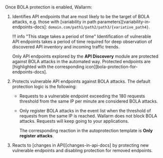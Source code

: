 Once BOLA protection is enabled, Wallarm:

1. Identifies API endpoints that are most likely to be the target of BOLA attacks, e.g. those with [variability in path parameters][variability-in-endpoints-docs]: `domain.com/path1/path2/path3/{variative_path4}`.

    !!! info "This stage takes a period of time"
        Identification of vulnerable API endpoints takes a period of time required for deep observation of discovered API inventory and incoming traffic trends.
    
    Only API endpoints explored by the **API Discovery** module are protected against BOLA attacks in the automated way. Protected endpoints are [highlighted with the corresponding icon][bola-protection-for-endpoints-docs].
1. Protects vulnerable API endpoints against BOLA attacks. The default protection logic is the following:

    * Requests to a vulnerable endpoint exceeding the 180 requests threshold from the same IP per minute are considered BOLA attacks.
    * Only register BOLA attacks in the event list when the threshold of requests from the same IP is reached. Wallarm does not block BOLA attacks. Requests will keep going to your applications.

        The corresponding reaction in the autoprotection template is **Only register attacks**.
1. Reacts to [changes in API][changes-in-api-docs] by protecting new vulnerable endpoints and disabling protection for removed endpoints.
